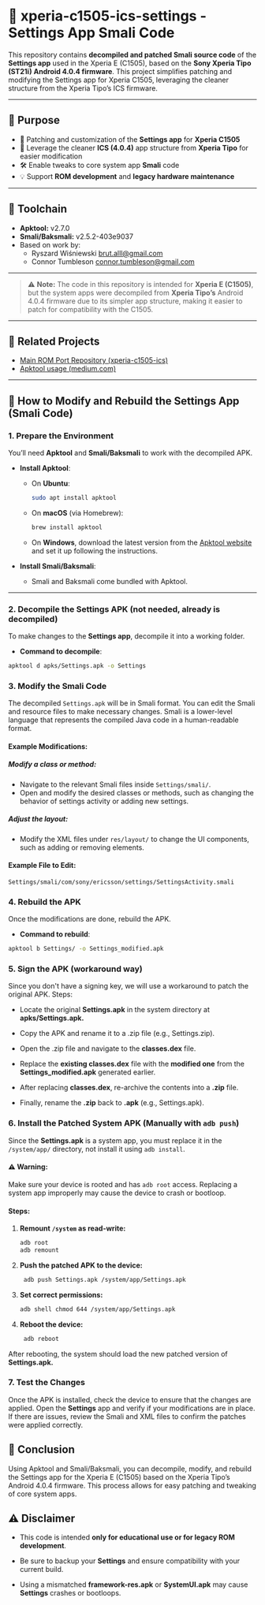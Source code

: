# 📁 xperia-c1505-ics-settings - Settings App Smali Code

This repository contains **decompiled and patched Smali source code** of the **Settings app** used in the Xperia E (C1505), based on the **Sony Xperia Tipo (ST21i) Android 4.0.4 firmware**. This project simplifies patching and modifying the Settings app for Xperia C1505, leveraging the cleaner structure from the Xperia Tipo’s ICS firmware.

---

## 📌 Purpose

- 🔧 Patching and customization of the **Settings app** for **Xperia C1505**  
- 🧩 Leverage the cleaner **ICS (4.0.4)** app structure from **Xperia Tipo** for easier modification  
- 🛠️ Enable tweaks to core system app **Smali** code  
- 💡 Support **ROM development** and **legacy hardware maintenance**  

---

## 🧰 Toolchain

- **Apktool:** v2.7.0  
- **Smali/Baksmali:** v2.5.2-403e9037  
- Based on work by:  
  - Ryszard Wiśniewski <brut.alll@gmail.com>  
  - Connor Tumbleson <connor.tumbleson@gmail.com>

---

> ⚠️ **Note:** The code in this repository is intended for **Xperia E (C1505)**, but the system apps were decompiled from **Xperia Tipo’s** Android 4.0.4 firmware due to its simpler app structure, making it easier to patch for compatibility with the C1505.

---

## 📎 Related Projects

- [Main ROM Port Repository (xperia-c1505-ics)](https://github.com/JackGates1311/xperia-c1505-ics)
- [Apktool usage (medium.com)](https://medium.com/@ps.sujith/decompile-and-recompile-apk-using-apktool-beginners-guide-4ad03c2c5b8f)

---

## 🔧 How to Modify and Rebuild the Settings App (Smali Code)

### 1. **Prepare the Environment**

You’ll need **Apktool** and **Smali/Baksmali** to work with the decompiled APK.

- **Install Apktool**:
  - On **Ubuntu**:
    ```bash
    sudo apt install apktool
    ```

  - On **macOS** (via Homebrew):
    ```bash
    brew install apktool
    ```

  - On **Windows**, download the latest version from the [Apktool website](https://github.com/iBotPeaches/Apktool) and set it up following the instructions.

- **Install Smali/Baksmali**:
  - Smali and Baksmali come bundled with Apktool.

---

### 2. **Decompile the Settings APK (not needed, already is decompiled)**

To make changes to the **Settings app**, decompile it into a working folder.

- **Command to decompile**:
```bash
apktool d apks/Settings.apk -o Settings
```
### 3. Modify the Smali Code

The decompiled `Settings.apk` will be in Smali format. You can edit the Smali and resource files to make necessary changes. Smali is a lower-level language that represents the compiled Java code in a human-readable format.

#### Example Modifications:

##### Modify a class or method:
- Navigate to the relevant Smali files inside `Settings/smali/`.
- Open and modify the desired classes or methods, such as changing the behavior of settings activity or adding new settings.

##### Adjust the layout:
- Modify the XML files under `res/layout/` to change the UI components, such as adding or removing elements.

#### Example File to Edit:
```plaintext
Settings/smali/com/sony/ericsson/settings/SettingsActivity.smali
```

### 4. Rebuild the APK

Once the modifications are done, rebuild the APK.

- **Command to rebuild**:
```bash
apktool b Settings/ -o Settings_modified.apk
```

### 5. Sign the APK (workaround way)

Since you don't have a signing key, we will use a workaround to patch the original APK.
Steps:

- Locate the original **Settings.apk** in the system directory at **apks/Settings.apk.**

- Copy the APK and rename it to a .zip file (e.g., Settings.zip).

- Open the .zip file and navigate to the **classes.dex** file.

- Replace the **existing classes.dex** file with the **modified one** from the **Settings_modified.apk** generated earlier.

- After replacing **classes.dex**, re-archive the contents into a **.zip** file.

- Finally, rename the **.zip** back to **.apk** (e.g., Settings.apk).

### 6. **Install the Patched System APK (Manually with `adb push`)**

Since the **Settings.apk** is a system app, you must replace it in the `/system/app/` directory, not install it using `adb install`.

#### ⚠️ Warning:
Make sure your device is rooted and has `adb root` access. Replacing a system app improperly may cause the device to crash or bootloop.

#### Steps:

1. **Remount `/system` as read-write:**

   ```bash
   adb root
   adb remount
   ```

2. **Push the patched APK to the device:**

   ```bash
    adb push Settings.apk /system/app/Settings.apk
   ```

3. **Set correct permissions:**

   ```bash
   adb shell chmod 644 /system/app/Settings.apk
   ```

4. **Reboot the device:**

   ```bash
    adb reboot
   ```

After rebooting, the system should load the new patched version of **Settings.apk.**

### 7. Test the Changes

Once the APK is installed, check the device to ensure that the changes are applied. Open the **Settings** app and verify if your modifications are in place. If there are issues, review the Smali and XML files to confirm the patches were applied correctly.

## 📝 Conclusion

Using Apktool and Smali/Baksmali, you can decompile, modify, and rebuild the Settings app for the Xperia E (C1505) based on the Xperia Tipo’s Android 4.0.4 firmware. This process allows for easy patching and tweaking of core system apps.

## ⚠️ Disclaimer

- This code is intended **only for educational use or for legacy ROM development**.

- Be sure to backup your **Settings** and ensure compatibility with your current build.

- Using a mismatched **framework-res.apk** or **SystemUI.apk** may cause **Settings** crashes or bootloops.